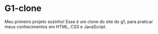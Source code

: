 # G1-clone
Meu primeiro projeto sozinho! Esse é um clone do site do g1, para praticar meus conhecimentos em HTML, CSS e JavaScript.
